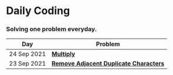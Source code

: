 # Daily Coding
### Solving one problem everyday.

Day | Problem
--- | -------
24 Sep 2021 | **[Multiply](2021-09-24)**
23 Sep 2021 | **[Remove Adjacent Duplicate Characters](2021-09-23)**